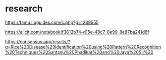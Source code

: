 # research


https://tamu.libguides.com/c.php?g=1289555

https://elicit.com/notebook/f3812b74-d15e-48c7-8e99-8e87ba241d6f

https://consensus.app/results/?q=Rice%20Disease%20Identification%20using%20Pattern%20Recognition%20Techniques%20Santanu%20Phadikar%20and%20Jaya%20Sil%20

